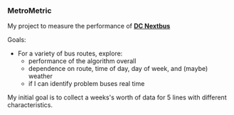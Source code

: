 ### MetroMetric

My project to measure the performance of [**DC Nextbus**](http://www.wmata.com/rider_tools/nextbus/arrivals.cfm)

Goals:
* For a variety of bus routes, explore:
  * performance of the algorithm overall
  * dependence on route, time of day, day of week, and (maybe) weather
  * if I can identify problem buses real time

My initial goal is to collect a weeks's worth of data for 5 lines with different characteristics.


